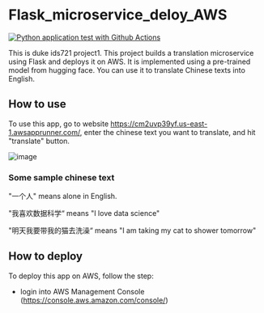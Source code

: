 # Flask_microservice_deloy_AWS
[![Python application test with Github Actions](https://github.com/kaifeng-yu16/Flask_microservice_deloy_AWS/actions/workflows/main.yml/badge.svg)](https://github.com/kaifeng-yu16/Flask_microservice_deloy_AWS/actions/workflows/main.yml)

This is duke ids721 project1. This project builds a translation microservice using Flask and deploys it on AWS. It is implemented using a pre-trained model from hugging face. You can use it to translate Chinese texts into English.

## How to use
To use this app, go to website https://cm2uvp39yf.us-east-1.awsapprunner.com/, enter the chinese text you want to translate, and hit "translate" button.


![image](https://user-images.githubusercontent.com/90477174/151687738-a2016c36-7f58-4e21-988a-61483affe767.png)


### Some sample chinese text
"一个人" means alone in English.

"我喜欢数据科学“ means "I love data science"

"明天我要带我的猫去洗澡“ means "I am taking my cat to shower tomorrow"

## How to deploy
To deploy this app on AWS, follow the step:

- login into AWS Management Console (https://console.aws.amazon.com/console/)
